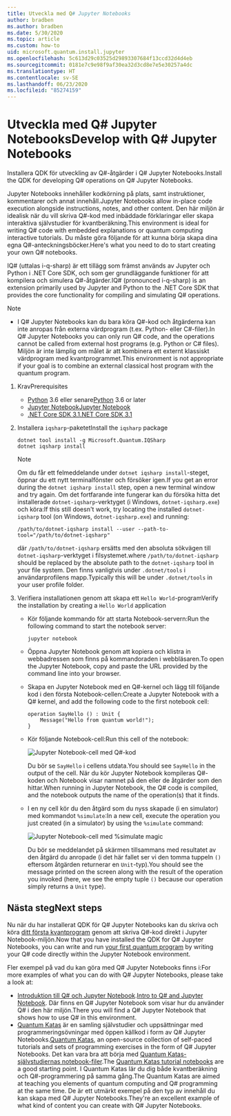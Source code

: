 ```yaml
---
title: Utveckla med Q# Jupyter Notebooks
author: bradben
ms.author: bradben
ms.date: 5/30/2020
ms.topic: article
ms.custom: how-to
uid: microsoft.quantum.install.jupyter
ms.openlocfilehash: 5c613d29c03525d29893307684f13ccd32d4d4eb
ms.sourcegitcommit: 0181e7c9e98f9af30ea32d3cd8e7e5e30257a4dc
ms.translationtype: HT
ms.contentlocale: sv-SE
ms.lasthandoff: 06/23/2020
ms.locfileid: "85274159"
---
```

# <a name="develop-with-q-jupyter-notebooks"></a><span data-ttu-id="ae860-102">Utveckla med Q# Jupyter Notebooks</span><span class="sxs-lookup"><span data-stu-id="ae860-102">Develop with Q# Jupyter Notebooks</span></span>

<span data-ttu-id="ae860-103">Installera QDK för utveckling av Q#-åtgärder i Q# Jupyter Notebooks.</span><span class="sxs-lookup"><span data-stu-id="ae860-103">Install the QDK for developing Q# operations on Q# Jupyter Notebooks.</span></span>

<span data-ttu-id="ae860-104">Jupyter Notebooks innehåller kodkörning på plats, samt instruktioner, kommentarer och annat innehåll.</span><span class="sxs-lookup"><span data-stu-id="ae860-104">Jupyter Notebooks allow in-place code execution alongside instructions, notes, and other content.</span></span> <span data-ttu-id="ae860-105">Den här miljön är idealisk när du vill skriva Q#-kod med inbäddade förklaringar eller skapa interaktiva självstudier för kvantberäkning.</span><span class="sxs-lookup"><span data-stu-id="ae860-105">This environment is ideal for writing Q# code with embedded explanations or quantum computing interactive tutorials.</span></span> <span data-ttu-id="ae860-106">Du måste göra följande för att kunna börja skapa dina egna Q#-anteckningsböcker.</span><span class="sxs-lookup"><span data-stu-id="ae860-106">Here's what you need to do to start creating your own Q# notebooks.</span></span>

<span data-ttu-id="ae860-107">IQ# (uttalas i-q-sharp) är ett tillägg som främst används av Jupyter och Python i .NET Core SDK, och som ger grundläggande funktioner för att kompilera och simulera Q#-åtgärder.</span><span class="sxs-lookup"><span data-stu-id="ae860-107">IQ# (pronounced i-q-sharp) is an extension primarily used by Jupyter and Python to the .NET Core SDK that provides the core functionality for compiling and simulating Q# operations.</span></span>

> [!NOTE]
> * <span data-ttu-id="ae860-108">I Q# Jupyter Notebooks kan du bara köra Q#-kod och åtgärderna kan inte anropas från externa värdprogram (t.ex. Python- eller C#-filer).</span><span class="sxs-lookup"><span data-stu-id="ae860-108">In Q# Jupyter Notebooks you can only run Q# code, and the operations cannot be called from external host programs (e.g. Python or C# files).</span></span> <span data-ttu-id="ae860-109">Miljön är inte lämplig om målet är att kombinera ett externt klassiskt värdprogram med kvantprogrammet.</span><span class="sxs-lookup"><span data-stu-id="ae860-109">This environment is not appropriate if your goal is to combine an external classical host program with the quantum program.</span></span>

1. <span data-ttu-id="ae860-110">Krav</span><span class="sxs-lookup"><span data-stu-id="ae860-110">Prerequisites</span></span>

    - <span data-ttu-id="ae860-111">[Python](https://www.python.org/downloads/) 3.6 eller senare</span><span class="sxs-lookup"><span data-stu-id="ae860-111">[Python](https://www.python.org/downloads/) 3.6 or later</span></span>
    - [<span data-ttu-id="ae860-112">Jupyter Notebook</span><span class="sxs-lookup"><span data-stu-id="ae860-112">Jupyter Notebook</span></span>](https://jupyter.readthedocs.io/en/latest/install.html)
    - [<span data-ttu-id="ae860-113">.NET Core SDK 3.1</span><span class="sxs-lookup"><span data-stu-id="ae860-113">.NET Core SDK 3.1</span></span>](https://dotnet.microsoft.com/download/dotnet-core/3.1)

1. <span data-ttu-id="ae860-114">Installera `iqsharp`-paketet</span><span class="sxs-lookup"><span data-stu-id="ae860-114">Install the `iqsharp` package</span></span>

    ```dotnetcli
    dotnet tool install -g Microsoft.Quantum.IQSharp
    dotnet iqsharp install
    ```

    > [!NOTE]
    > <span data-ttu-id="ae860-115">Om du får ett felmeddelande under `dotnet iqsharp install`-steget, öppnar du ett nytt terminalfönster och försöker igen.</span><span class="sxs-lookup"><span data-stu-id="ae860-115">If you get an error during the `dotnet iqsharp install` step, open a new terminal window and try again.</span></span>
    > <span data-ttu-id="ae860-116">Om det fortfarande inte fungerar kan du försöka hitta det installerade `dotnet-iqsharp`-verktyget (i Windows, `dotnet-iqsharp.exe`) och köra:</span><span class="sxs-lookup"><span data-stu-id="ae860-116">If this still doesn't work, try locating the installed `dotnet-iqsharp` tool (on Windows, `dotnet-iqsharp.exe`) and running:</span></span>
    > ```
    > /path/to/dotnet-iqsharp install --user --path-to-tool="/path/to/dotnet-iqsharp"
    > ```
    > <span data-ttu-id="ae860-117">där `/path/to/dotnet-iqsharp` ersätts med den absoluta sökvägen till `dotnet-iqsharp`-verktyget i filsystemet.</span><span class="sxs-lookup"><span data-stu-id="ae860-117">where `/path/to/dotnet-iqsharp` should be replaced by the absolute path to the `dotnet-iqsharp` tool in your file system.</span></span>
    > <span data-ttu-id="ae860-118">Den finns vanligtvis under `.dotnet/tools` i användarprofilens mapp.</span><span class="sxs-lookup"><span data-stu-id="ae860-118">Typically this will be under `.dotnet/tools` in your user profile folder.</span></span>

1. <span data-ttu-id="ae860-119">Verifiera installationen genom att skapa ett `Hello World`-program</span><span class="sxs-lookup"><span data-stu-id="ae860-119">Verify the installation by creating a `Hello World` application</span></span>

    - <span data-ttu-id="ae860-120">Kör följande kommando för att starta Notebook-servern:</span><span class="sxs-lookup"><span data-stu-id="ae860-120">Run the following command to start the notebook server:</span></span>

        ```
        jupyter notebook
        ```

    - <span data-ttu-id="ae860-121">Öppna Jupyter Notebook genom att kopiera och klistra in webbadressen som finns på kommandoraden i webbläsaren.</span><span class="sxs-lookup"><span data-stu-id="ae860-121">To open the Jupyter Notebook, copy and paste the URL provided by the command line into your browser.</span></span>

    - <span data-ttu-id="ae860-122">Skapa en Jupyter Notebook med en Q#-kernel och lägg till följande kod i den första Notebook-cellen:</span><span class="sxs-lookup"><span data-stu-id="ae860-122">Create a Jupyter Notebook with a Q# kernel, and add the following code to the first notebook cell:</span></span>

        ```qsharp
        operation SayHello () : Unit {
            Message("Hello from quantum world!");
        }
        ```

    - <span data-ttu-id="ae860-123">Kör följande Notebook-cell:</span><span class="sxs-lookup"><span data-stu-id="ae860-123">Run this cell of the notebook:</span></span>

        ![Jupyter Notebook-cell med Q#-kod](~/media/install-guide-jupyter.png)

        <span data-ttu-id="ae860-125">Du bör se `SayHello` i cellens utdata.</span><span class="sxs-lookup"><span data-stu-id="ae860-125">You should see `SayHello` in the output of the cell.</span></span> <span data-ttu-id="ae860-126">När du kör Jupyter Notebook kompileras Q#-koden och Notebook visar namnet på den eller de åtgärder som den hittar.</span><span class="sxs-lookup"><span data-stu-id="ae860-126">When running in Jupyter Notebook, the Q# code is compiled, and the notebook outputs the name of the operation(s) that it finds.</span></span>


    - <span data-ttu-id="ae860-127">I en ny cell kör du den åtgärd som du nyss skapade (i en simulator) med kommandot `%simulate`:</span><span class="sxs-lookup"><span data-stu-id="ae860-127">In a new cell, execute the operation you just created (in a simulator) by using the `%simulate` command:</span></span>

        ![Jupyter Notebook-cell med %simulate magic](~/media/install-guide-jupyter-simulate.png)

        <span data-ttu-id="ae860-129">Du bör se meddelandet på skärmen tillsammans med resultatet av den åtgärd du anropade (i det här fallet ser vi den tomma tuppeln `()` eftersom åtgärden returnerar en `Unit`-typ).</span><span class="sxs-lookup"><span data-stu-id="ae860-129">You should see the message printed on the screen along with the result of the operation you invoked (here, we see the empty tuple `()` because our operation simply returns a `Unit` type).</span></span>

## <a name="next-steps"></a><span data-ttu-id="ae860-130">Nästa steg</span><span class="sxs-lookup"><span data-stu-id="ae860-130">Next steps</span></span>

<span data-ttu-id="ae860-131">Nu när du har installerat QDK för Q# Jupyter Notebooks kan du skriva och köra [ditt första kvantprogram](xref:microsoft.quantum.quickstarts.qrng) genom att skriva Q#-kod direkt i Jupyter Notebook-miljön.</span><span class="sxs-lookup"><span data-stu-id="ae860-131">Now that you have installed the QDK for Q# Jupyter Notebooks, you can write and run [your first quantum program](xref:microsoft.quantum.quickstarts.qrng) by writing your Q# code directly within the Jupyter Notebook environment.</span></span>

<span data-ttu-id="ae860-132">Fler exempel på vad du kan göra med Q# Jupyter Notebooks finns i:</span><span class="sxs-lookup"><span data-stu-id="ae860-132">For more examples of what you can do with Q# Jupyter Notebooks, please take a look at:</span></span>
- <span data-ttu-id="ae860-133">[Introduktion till Q# och Jupyter Notebook](https://docs.microsoft.com/samples/microsoft/quantum/intro-to-qsharp-jupyter/).</span><span class="sxs-lookup"><span data-stu-id="ae860-133">[Intro to Q# and Jupyter Notebook](https://docs.microsoft.com/samples/microsoft/quantum/intro-to-qsharp-jupyter/).</span></span> <span data-ttu-id="ae860-134">Där finns en Q# Jupyter Notebook som visar hur du använder Q# i den här miljön.</span><span class="sxs-lookup"><span data-stu-id="ae860-134">There you will find a Q# Jupyter Notebook that shows how to use Q# in this environment.</span></span>
- <span data-ttu-id="ae860-135">[Quantum Katas](xref:microsoft.quantum.overview.katas) är en samling självstudier och uppsättningar med programmeringsövningar med öppen källkod i form av Q# Jupyter Notebooks.</span><span class="sxs-lookup"><span data-stu-id="ae860-135">[Quantum Katas](xref:microsoft.quantum.overview.katas), an open-source collection of self-paced tutorials and sets of programming exercises in the form of Q# Jupyter Notebooks.</span></span> <span data-ttu-id="ae860-136">Det kan vara bra att börja med [Quantum Katas-självstudiernas notebook-filer](https://github.com/microsoft/QuantumKatas#tutorial-topics).</span><span class="sxs-lookup"><span data-stu-id="ae860-136">The [Quantum Katas tutorial notebooks](https://github.com/microsoft/QuantumKatas#tutorial-topics) are a good starting point.</span></span> <span data-ttu-id="ae860-137">I Quantum Katas lär du dig både kvantberäkning och Q#-programmering på samma gång.</span><span class="sxs-lookup"><span data-stu-id="ae860-137">The Quantum Katas are aimed at teaching you elements of quantum computing and Q# programming at the same time.</span></span> <span data-ttu-id="ae860-138">De är ett utmärkt exempel på den typ av innehåll du kan skapa med Q# Jupyter Notebooks.</span><span class="sxs-lookup"><span data-stu-id="ae860-138">They're an excellent example of what kind of content you can create with Q# Jupyter Notebooks.</span></span>
